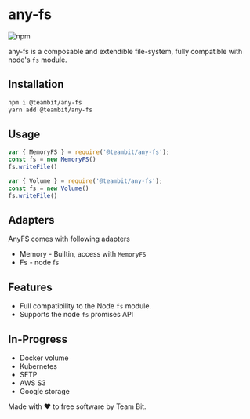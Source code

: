 # any-fs

![npm](https://img.shields.io/npm/l/anyfs.svg?style=flat-square)

any-fs is a composable and extendible file-system, fully compatible with node's `fs` module.

## Installation

```sh
npm i @teambit/any-fs
yarn add @teambit/any-fs
```

## Usage

```js
var { MemoryFS } = require('@teambit/any-fs');
const fs = new MemoryFS() 
fs.writeFile()
````

```js
var { Volume } = require('@teambit/any-fs');
const fs = new Volume() 
fs.writeFile()
```

## Adapters

AnyFS comes with following adapters

 - Memory - Builtin, access with `MemoryFS`
 - Fs - node fs 
 
## Features

- Full compatibility to the Node `fs` module.
- Supports the node `fs` promises API

## In-Progress

- Docker volume
- Kubernetes 
- SFTP
- AWS S3
- Google storage


Made with ❤ to free software by Team Bit.
